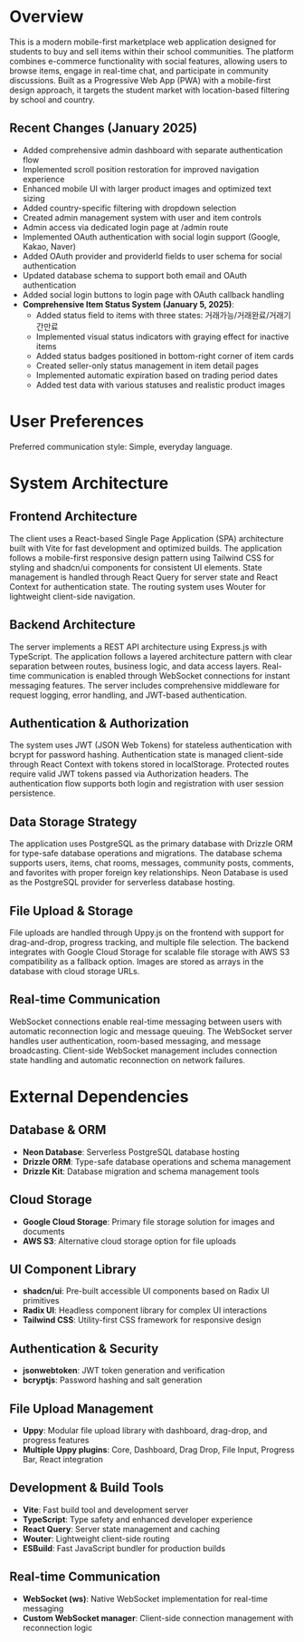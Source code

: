 # Overview

This is a modern mobile-first marketplace web application designed for students to buy and sell items within their school communities. The platform combines e-commerce functionality with social features, allowing users to browse items, engage in real-time chat, and participate in community discussions. Built as a Progressive Web App (PWA) with a mobile-first design approach, it targets the student market with location-based filtering by school and country.

## Recent Changes (January 2025)
- Added comprehensive admin dashboard with separate authentication flow
- Implemented scroll position restoration for improved navigation experience
- Enhanced mobile UI with larger product images and optimized text sizing
- Added country-specific filtering with dropdown selection
- Created admin management system with user and item controls
- Admin access via dedicated login page at /admin route
- Implemented OAuth authentication with social login support (Google, Kakao, Naver)
- Added OAuth provider and providerId fields to user schema for social authentication
- Updated database schema to support both email and OAuth authentication
- Added social login buttons to login page with OAuth callback handling
- **Comprehensive Item Status System (January 5, 2025)**:
  - Added status field to items with three states: 거래가능/거래완료/거래기간만료
  - Implemented visual status indicators with graying effect for inactive items
  - Added status badges positioned in bottom-right corner of item cards
  - Created seller-only status management in item detail pages
  - Implemented automatic expiration based on trading period dates
  - Added test data with various statuses and realistic product images

# User Preferences

Preferred communication style: Simple, everyday language.

# System Architecture

## Frontend Architecture
The client uses a React-based Single Page Application (SPA) architecture built with Vite for fast development and optimized builds. The application follows a mobile-first responsive design pattern using Tailwind CSS for styling and shadcn/ui components for consistent UI elements. State management is handled through React Query for server state and React Context for authentication state. The routing system uses Wouter for lightweight client-side navigation.

## Backend Architecture  
The server implements a REST API architecture using Express.js with TypeScript. The application follows a layered architecture pattern with clear separation between routes, business logic, and data access layers. Real-time communication is enabled through WebSocket connections for instant messaging features. The server includes comprehensive middleware for request logging, error handling, and JWT-based authentication.

## Authentication & Authorization
The system uses JWT (JSON Web Tokens) for stateless authentication with bcrypt for password hashing. Authentication state is managed client-side through React Context with tokens stored in localStorage. Protected routes require valid JWT tokens passed via Authorization headers. The authentication flow supports both login and registration with user session persistence.

## Data Storage Strategy
The application uses PostgreSQL as the primary database with Drizzle ORM for type-safe database operations and migrations. The database schema supports users, items, chat rooms, messages, community posts, comments, and favorites with proper foreign key relationships. Neon Database is used as the PostgreSQL provider for serverless database hosting.

## File Upload & Storage
File uploads are handled through Uppy.js on the frontend with support for drag-and-drop, progress tracking, and multiple file selection. The backend integrates with Google Cloud Storage for scalable file storage with AWS S3 compatibility as a fallback option. Images are stored as arrays in the database with cloud storage URLs.

## Real-time Communication
WebSocket connections enable real-time messaging between users with automatic reconnection logic and message queuing. The WebSocket server handles user authentication, room-based messaging, and message broadcasting. Client-side WebSocket management includes connection state handling and automatic reconnection on network failures.

# External Dependencies

## Database & ORM
- **Neon Database**: Serverless PostgreSQL database hosting
- **Drizzle ORM**: Type-safe database operations and schema management
- **Drizzle Kit**: Database migration and schema management tools

## Cloud Storage
- **Google Cloud Storage**: Primary file storage solution for images and documents
- **AWS S3**: Alternative cloud storage option for file uploads

## UI Component Library
- **shadcn/ui**: Pre-built accessible UI components based on Radix UI primitives
- **Radix UI**: Headless component library for complex UI interactions
- **Tailwind CSS**: Utility-first CSS framework for responsive design

## Authentication & Security
- **jsonwebtoken**: JWT token generation and verification
- **bcryptjs**: Password hashing and salt generation

## File Upload Management  
- **Uppy**: Modular file upload library with dashboard, drag-drop, and progress features
- **Multiple Uppy plugins**: Core, Dashboard, Drag Drop, File Input, Progress Bar, React integration

## Development & Build Tools
- **Vite**: Fast build tool and development server
- **TypeScript**: Type safety and enhanced developer experience
- **React Query**: Server state management and caching
- **Wouter**: Lightweight client-side routing
- **ESBuild**: Fast JavaScript bundler for production builds

## Real-time Communication
- **WebSocket (ws)**: Native WebSocket implementation for real-time messaging
- **Custom WebSocket manager**: Client-side connection management with reconnection logic